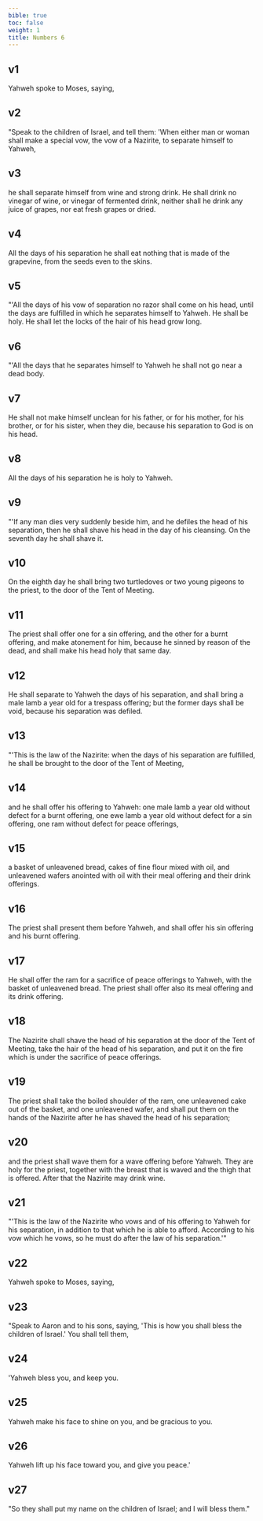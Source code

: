 ```yaml
---
bible: true
toc: false
weight: 1
title: Numbers 6
---
```


## v1 
Yahweh spoke to Moses, saying, 

## v2 
"Speak to the children of Israel, and tell them: 'When either man or woman shall make a special vow, the vow of a Nazirite, to separate himself to Yahweh, 

## v3 
he shall separate himself from wine and strong drink. He shall drink no vinegar of wine, or vinegar of fermented drink, neither shall he drink any juice of grapes, nor eat fresh grapes or dried. 

## v4 
All the days of his separation he shall eat nothing that is made of the grapevine, from the seeds even to the skins. 

## v5 
"'All the days of his vow of separation no razor shall come on his head, until the days are fulfilled in which he separates himself to Yahweh. He shall be holy. He shall let the locks of the hair of his head grow long. 

## v6 
"'All the days that he separates himself to Yahweh he shall not go near a dead body. 

## v7 
He shall not make himself unclean for his father, or for his mother, for his brother, or for his sister, when they die, because his separation to God is on his head. 

## v8 
All the days of his separation he is holy to Yahweh. 

## v9 
"'If any man dies very suddenly beside him, and he defiles the head of his separation, then he shall shave his head in the day of his cleansing. On the seventh day he shall shave it. 

## v10 
On the eighth day he shall bring two turtledoves or two young pigeons to the priest, to the door of the Tent of Meeting. 

## v11 
The priest shall offer one for a sin offering, and the other for a burnt offering, and make atonement for him, because he sinned by reason of the dead, and shall make his head holy that same day. 

## v12 
He shall separate to Yahweh the days of his separation, and shall bring a male lamb a year old for a trespass offering; but the former days shall be void, because his separation was defiled. 

## v13 
"'This is the law of the Nazirite: when the days of his separation are fulfilled, he shall be brought to the door of the Tent of Meeting, 

## v14 
and he shall offer his offering to Yahweh: one male lamb a year old without defect for a burnt offering, one ewe lamb a year old without defect for a sin offering, one ram without defect for peace offerings, 

## v15 
a basket of unleavened bread, cakes of fine flour mixed with oil, and unleavened wafers anointed with oil with their meal offering and their drink offerings. 

## v16 
The priest shall present them before Yahweh, and shall offer his sin offering and his burnt offering. 

## v17 
He shall offer the ram for a sacrifice of peace offerings to Yahweh, with the basket of unleavened bread. The priest shall offer also its meal offering and its drink offering. 

## v18 
The Nazirite shall shave the head of his separation at the door of the Tent of Meeting, take the hair of the head of his separation, and put it on the fire which is under the sacrifice of peace offerings. 

## v19 
The priest shall take the boiled shoulder of the ram, one unleavened cake out of the basket, and one unleavened wafer, and shall put them on the hands of the Nazirite after he has shaved the head of his separation; 

## v20 
and the priest shall wave them for a wave offering before Yahweh. They are holy for the priest, together with the breast that is waved and the thigh that is offered. After that the Nazirite may drink wine. 

## v21 
"'This is the law of the Nazirite who vows and of his offering to Yahweh for his separation, in addition to that which he is able to afford. According to his vow which he vows, so he must do after the law of his separation.'" 

## v22 
Yahweh spoke to Moses, saying, 

## v23 
"Speak to Aaron and to his sons, saying, 'This is how you shall bless the children of Israel.' You shall tell them, 

## v24 
'Yahweh bless you, and keep you. 

## v25 
Yahweh make his face to shine on you, and be gracious to you. 

## v26 
Yahweh lift up his face toward you, and give you peace.' 

## v27 
"So they shall put my name on the children of Israel; and I will bless them."


